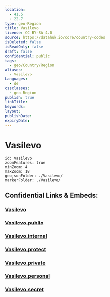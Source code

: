 ```yaml
---
location:
  - 41.5
  - 22.7
type: geo-Region
title: Vasilevo
license: CC BY-SA 4.0
source: https://datahub.io/core/country-codes
isDeleted: false
isReadOnly: false
draft: false
confidential: public
tags:
  - geo/Country/Region
aliases:
  - Vasilevo
Languages:
  - de
cssclasses:
  - geo-Region
publish: true
linkTitle:
keywords:
layout:
publishDate:
expiryDate:
---
```


# Vasilevo

```leaflet
id: Vasilevo
zoomFeatures: true 
minZoom: 4 
maxZoom: 18
geojsonFolder: ./Vasilevo/
markerFolder: ./Vasilevo/
```


## Confidential Links & Embeds: 

### [Vasilevo](/_Standards/Earth/Continent/Europe/Europe~South/Macedonia~North/Municipalities~Macedonia/Vasilevo.md) 

### [Vasilevo.public](/_public/Earth/Continent/Europe/Europe~South/Macedonia~North/Municipalities~Macedonia/Vasilevo.public.md) 

### [Vasilevo.internal](/_internal/Earth/Continent/Europe/Europe~South/Macedonia~North/Municipalities~Macedonia/Vasilevo.internal.md) 

### [Vasilevo.protect](/_protect/Earth/Continent/Europe/Europe~South/Macedonia~North/Municipalities~Macedonia/Vasilevo.protect.md) 

### [Vasilevo.private](/_private/Earth/Continent/Europe/Europe~South/Macedonia~North/Municipalities~Macedonia/Vasilevo.private.md) 

### [Vasilevo.personal](/_personal/Earth/Continent/Europe/Europe~South/Macedonia~North/Municipalities~Macedonia/Vasilevo.personal.md) 

### [Vasilevo.secret](/_secret/Earth/Continent/Europe/Europe~South/Macedonia~North/Municipalities~Macedonia/Vasilevo.secret.md)

